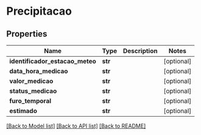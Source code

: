 # Precipitacao

## Properties
Name | Type | Description | Notes
------------ | ------------- | ------------- | -------------
**identificador_estacao_meteo** | **str** |  | [optional] 
**data_hora_medicao** | **str** |  | [optional] 
**valor_medicao** | **str** |  | [optional] 
**status_medicao** | **str** |  | [optional] 
**furo_temporal** | **str** |  | [optional] 
**estimado** | **str** |  | [optional] 

[[Back to Model list]](../README.md#documentation-for-models) [[Back to API list]](../README.md#documentation-for-api-endpoints) [[Back to README]](../README.md)

